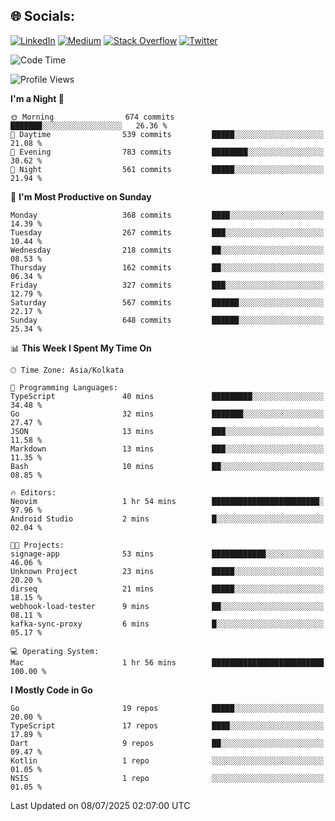 
## 🌐 Socials:
[![LinkedIn](https://img.shields.io/badge/LinkedIn-%230077B5.svg?logo=linkedin&logoColor=white)](https://linkedin.com/in/sarkarshuvojit) [![Medium](https://img.shields.io/badge/Medium-12100E?logo=medium&logoColor=white)](https://medium.com/@shuvojitsarkar) [![Stack Overflow](https://img.shields.io/badge/-Stackoverflow-FE7A16?logo=stack-overflow&logoColor=white)](https://stackoverflow.com/users/2976015) [![Twitter](https://img.shields.io/badge/Twitter-%231DA1F2.svg?logo=Twitter&logoColor=white)](https://twitter.com/sarkarshuvojit) 

<!--START_SECTION:waka-->
![Code Time](http://img.shields.io/badge/Code%20Time-79%20hrs%2035%20mins-blue)

![Profile Views](http://img.shields.io/badge/Profile%20Views-51-blue)

**I'm a Night 🦉** 

```text
🌞 Morning                674 commits         ███████░░░░░░░░░░░░░░░░░░   26.36 % 
🌆 Daytime                539 commits         █████░░░░░░░░░░░░░░░░░░░░   21.08 % 
🌃 Evening                783 commits         ████████░░░░░░░░░░░░░░░░░   30.62 % 
🌙 Night                  561 commits         █████░░░░░░░░░░░░░░░░░░░░   21.94 % 
```
📅 **I'm Most Productive on Sunday** 

```text
Monday                   368 commits         ████░░░░░░░░░░░░░░░░░░░░░   14.39 % 
Tuesday                  267 commits         ███░░░░░░░░░░░░░░░░░░░░░░   10.44 % 
Wednesday                218 commits         ██░░░░░░░░░░░░░░░░░░░░░░░   08.53 % 
Thursday                 162 commits         ██░░░░░░░░░░░░░░░░░░░░░░░   06.34 % 
Friday                   327 commits         ███░░░░░░░░░░░░░░░░░░░░░░   12.79 % 
Saturday                 567 commits         ██████░░░░░░░░░░░░░░░░░░░   22.17 % 
Sunday                   648 commits         ██████░░░░░░░░░░░░░░░░░░░   25.34 % 
```


📊 **This Week I Spent My Time On** 

```text
🕑︎ Time Zone: Asia/Kolkata

💬 Programming Languages: 
TypeScript               40 mins             █████████░░░░░░░░░░░░░░░░   34.48 % 
Go                       32 mins             ███████░░░░░░░░░░░░░░░░░░   27.47 % 
JSON                     13 mins             ███░░░░░░░░░░░░░░░░░░░░░░   11.58 % 
Markdown                 13 mins             ███░░░░░░░░░░░░░░░░░░░░░░   11.35 % 
Bash                     10 mins             ██░░░░░░░░░░░░░░░░░░░░░░░   08.85 % 

🔥 Editors: 
Neovim                   1 hr 54 mins        ████████████████████████░   97.96 % 
Android Studio           2 mins              █░░░░░░░░░░░░░░░░░░░░░░░░   02.04 % 

🐱‍💻 Projects: 
signage-app              53 mins             ████████████░░░░░░░░░░░░░   46.06 % 
Unknown Project          23 mins             █████░░░░░░░░░░░░░░░░░░░░   20.20 % 
dirseq                   21 mins             █████░░░░░░░░░░░░░░░░░░░░   18.15 % 
webhook-load-tester      9 mins              ██░░░░░░░░░░░░░░░░░░░░░░░   08.11 % 
kafka-sync-proxy         6 mins              █░░░░░░░░░░░░░░░░░░░░░░░░   05.17 % 

💻 Operating System: 
Mac                      1 hr 56 mins        █████████████████████████   100.00 % 
```

**I Mostly Code in Go** 

```text
Go                       19 repos            █████░░░░░░░░░░░░░░░░░░░░   20.00 % 
TypeScript               17 repos            ████░░░░░░░░░░░░░░░░░░░░░   17.89 % 
Dart                     9 repos             ██░░░░░░░░░░░░░░░░░░░░░░░   09.47 % 
Kotlin                   1 repo              ░░░░░░░░░░░░░░░░░░░░░░░░░   01.05 % 
NSIS                     1 repo              ░░░░░░░░░░░░░░░░░░░░░░░░░   01.05 % 
```




 Last Updated on 08/07/2025 02:07:00 UTC
<!--END_SECTION:waka-->
